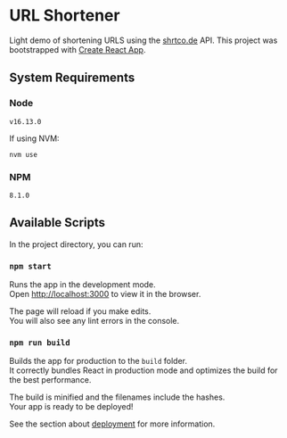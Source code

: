 # URL Shortener

Light demo of shortening URLS using the [shrtco.de](https://shrtco.de/) API.
This project was bootstrapped with [Create React App](https://github.com/facebook/create-react-app).

## System Requirements

### Node

`v16.13.0`

If using NVM:

```
nvm use
```

### NPM

`8.1.0`

## Available Scripts

In the project directory, you can run:

### `npm start`

Runs the app in the development mode.\
Open [http://localhost:3000](http://localhost:3000) to view it in the browser.

The page will reload if you make edits.\
You will also see any lint errors in the console.

### `npm run build`

Builds the app for production to the `build` folder.\
It correctly bundles React in production mode and optimizes the build for the best performance.

The build is minified and the filenames include the hashes.\
Your app is ready to be deployed!

See the section about [deployment](https://facebook.github.io/create-react-app/docs/deployment) for more information.
